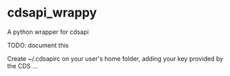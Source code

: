 # cdsapi_wrappy
A python wrapper for cdsapi


TODO: document this


Create ~/.cdsapirc on your user's home folder, adding your key provided by the CDS ...
